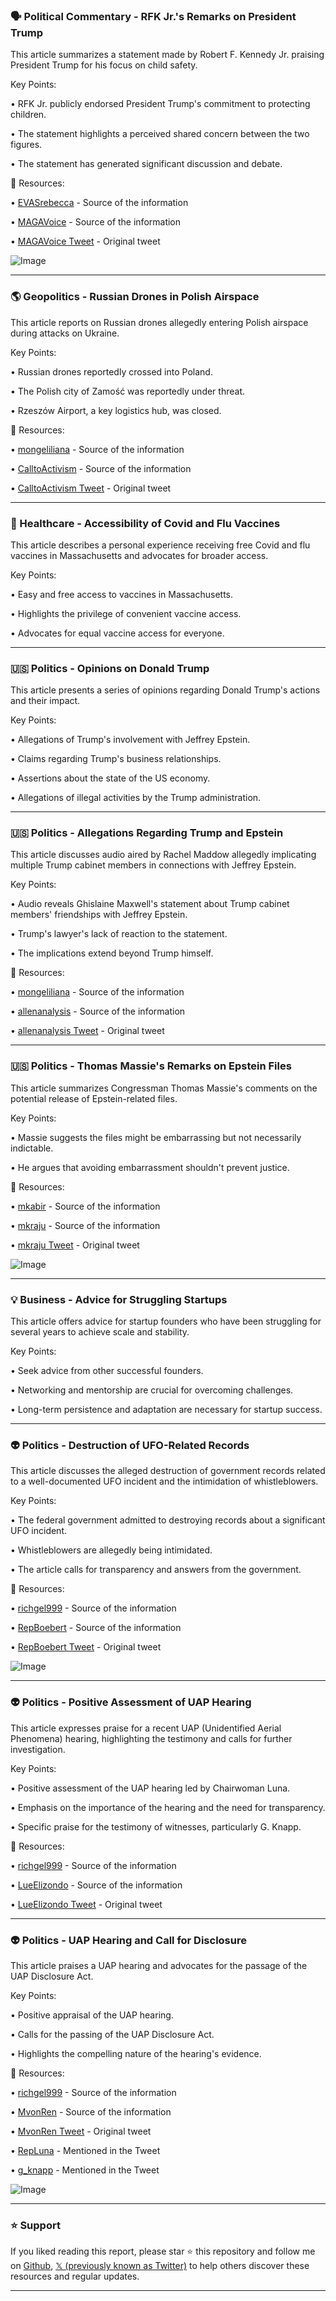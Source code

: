 ### 🗣️ Political Commentary - RFK Jr.'s Remarks on President Trump

This article summarizes a statement made by Robert F. Kennedy Jr. praising President Trump for his focus on child safety.

Key Points:

• RFK Jr. publicly endorsed President Trump's commitment to protecting children.


• The statement highlights a perceived shared concern between the two figures.


• The statement has generated significant discussion and debate.


🔗 Resources:

• [EVASrebecca](https://x.com/EVASrebecca) - Source of the information

• [MAGAVoice](https://x.com/MAGAVoice) - Source of the information

• [MAGAVoice Tweet](https://x.com/MAGAVoice/status/1965498764992676036) - Original tweet

![Image](https://pbs.twimg.com/amplify_video_thumb/1965498639935270912/img/TRhm310da-ph1ssB.jpg)


---

### 🌎 Geopolitics - Russian Drones in Polish Airspace

This article reports on Russian drones allegedly entering Polish airspace during attacks on Ukraine.

Key Points:

• Russian drones reportedly crossed into Poland.


• The Polish city of Zamość was reportedly under threat.


• Rzeszów Airport, a key logistics hub, was closed.


🔗 Resources:

• [mongeliliana](https://x.com/mongeliliana) - Source of the information

• [CalltoActivism](https://x.com/CalltoActivism) - Source of the information

• [CalltoActivism Tweet](https://x.com/CalltoActivism/status/1965553992856940591) - Original tweet


---

### 💉 Healthcare - Accessibility of Covid and Flu Vaccines

This article describes a personal experience receiving free Covid and flu vaccines in Massachusetts and advocates for broader access.

Key Points:

•  Easy and free access to vaccines in Massachusetts.


•  Highlights the privilege of convenient vaccine access.


•  Advocates for equal vaccine access for everyone.



---

### 🇺🇸 Politics - Opinions on Donald Trump

This article presents a series of opinions regarding Donald Trump's actions and their impact.

Key Points:

• Allegations of Trump's involvement with Jeffrey Epstein.


• Claims regarding Trump's business relationships.


• Assertions about the state of the US economy.


• Allegations of illegal activities by the Trump administration.


---

### 🇺🇸 Politics - Allegations Regarding Trump and Epstein

This article discusses audio aired by Rachel Maddow allegedly implicating multiple Trump cabinet members in connections with Jeffrey Epstein.

Key Points:

•  Audio reveals Ghislaine Maxwell's statement about Trump cabinet members' friendships with Jeffrey Epstein.


•  Trump's lawyer's lack of reaction to the statement.


•  The implications extend beyond Trump himself.



🔗 Resources:

• [mongeliliana](https://x.com/mongeliliana) - Source of the information

• [allenanalysis](https://x.com/allenanalysis) - Source of the information

• [allenanalysis Tweet](https://x.com/allenanalysis/status/1965401602371846160) - Original tweet


---

### 🇺🇸 Politics - Thomas Massie's Remarks on Epstein Files

This article summarizes Congressman Thomas Massie's comments on the potential release of Epstein-related files.

Key Points:

• Massie suggests the files might be embarrassing but not necessarily indictable.


• He argues that avoiding embarrassment shouldn't prevent justice.



🔗 Resources:

• [mkabir](https://x.com/mkabir) - Source of the information

• [mkraju](https://x.com/mkraju) - Source of the information

• [mkraju Tweet](https://x.com/mkraju/status/1965527274457063761) - Original tweet

![Image](https://pbs.twimg.com/amplify_video_thumb/1965527088166809601/img/fVUcfjyqQz90XJOt.jpg)


---

### 💡 Business - Advice for Struggling Startups

This article offers advice for startup founders who have been struggling for several years to achieve scale and stability.

Key Points:

•  Seek advice from other successful founders.


•  Networking and mentorship are crucial for overcoming challenges.


•  Long-term persistence and adaptation are necessary for startup success.


---

### 👽 Politics - Destruction of UFO-Related Records

This article discusses the alleged destruction of government records related to a well-documented UFO incident and the intimidation of whistleblowers.

Key Points:

• The federal government admitted to destroying records about a significant UFO incident.


• Whistleblowers are allegedly being intimidated.


• The article calls for transparency and answers from the government.


🔗 Resources:

• [richgel999](https://x.com/richgel999) - Source of the information

• [RepBoebert](https://x.com/RepBoebert) - Source of the information

• [RepBoebert Tweet](https://x.com/RepBoebert/status/1965448119426093301) - Original tweet

![Image](https://pbs.twimg.com/amplify_video_thumb/1965448024303566850/img/GewtInpTHlE195ec.jpg)


---

### 👽 Politics - Positive Assessment of UAP Hearing

This article expresses praise for a recent UAP (Unidentified Aerial Phenomena) hearing, highlighting the testimony and calls for further investigation.

Key Points:

•  Positive assessment of the UAP hearing led by Chairwoman Luna.


•  Emphasis on the importance of the hearing and the need for transparency.


•  Specific praise for the testimony of witnesses, particularly G. Knapp.


🔗 Resources:

• [richgel999](https://x.com/richgel999) - Source of the information

• [LueElizondo](https://x.com/LueElizondo) - Source of the information

• [LueElizondo Tweet](https://x.com/LueElizondo/status/1965462043743429112) - Original tweet


---

### 👽 Politics -  UAP Hearing and Call for Disclosure

This article praises a UAP hearing and advocates for the passage of the UAP Disclosure Act.

Key Points:

•  Positive appraisal of the UAP hearing.


•  Calls for the passing of the UAP Disclosure Act.


•  Highlights the compelling nature of the hearing's evidence.


🔗 Resources:

• [richgel999](https://x.com/richgel999) - Source of the information

• [MvonRen](https://x.com/MvonRen) - Source of the information

• [MvonRen Tweet](https://x.com/MvonRen/status/1965458382158258239) - Original tweet

• [RepLuna](https://x.com/RepLuna) - Mentioned in the Tweet

• [g_knapp](https://x.com/g_knapp) - Mentioned in the Tweet

![Image](https://pbs.twimg.com/media/G0a1-xMaUAAy7S5?format=jpg&name=small)


---

### ⭐️ Support

If you liked reading this report, please star ⭐️ this repository and follow me on [Github](https://github.com/Drix10), [𝕏 (previously known as Twitter)](https://x.com/DRIX_10_) to help others discover these resources and regular updates.

---